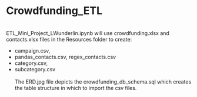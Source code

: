 # Crowdfunding_ETL
<br>
ETL_Mini_Project_LWunderlin.ipynb will use crowdfunding.xlsx and contacts.xlsx files in the Resources folder to create:
<ul><li>campaign.csv,</li> 
<li>pandas_contacts.csv, regex_contacts.csv</li>
<li>category.csv,</li>
<li>subcategory.csv</li>
<br>
The ERD.jpg file depicts the crowdfunding_db_schema.sql which creates the table structure in which to import the csv files.